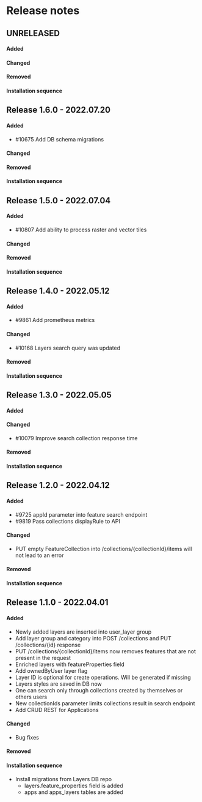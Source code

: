 # Release notes

## UNRELEASED

#### Added

#### Changed

#### Removed

#### Installation sequence



## Release 1.6.0 - 2022.07.20

#### Added
- #10675 Add DB schema migrations 

#### Changed

#### Removed

#### Installation sequence



## Release 1.5.0 - 2022.07.04

#### Added
- #10807 Add ability to process raster and vector tiles

#### Changed

#### Removed

#### Installation sequence



## Release 1.4.0 - 2022.05.12

#### Added
- #9861 Add prometheus metrics

#### Changed
- #10168 Layers search query was updated

#### Removed

#### Installation sequence



## Release 1.3.0 - 2022.05.05

#### Added

#### Changed
- #10079 Improve search collection response time 

#### Removed

#### Installation sequence



## Release 1.2.0 - 2022.04.12

#### Added
- #9725 appId parameter into feature search endpoint
- #9819 Pass collections displayRule to API

#### Changed
- PUT empty FeatureCollection into /collections/{collectionId}/items will not lead to an error

#### Removed

#### Installation sequence



## Release 1.1.0 - 2022.04.01

#### Added
- Newly added layers are inserted into user_layer group 
- Add layer group and category into POST /collections and PUT /collections/{id} response 
- PUT /collections/{collectionId}/items now removes features that are not present in the request
- Enriched layers with featureProperties field
- Add ownedByUser layer flag
- Layer ID is optional for create operations. Will be generated if missing
- Layers styles are saved in DB now
- One can search only through collections created by themselves or others users
- New collectionIds parameter limits collections result in search endpoint
- Add CRUD REST for Applications

#### Changed
- Bug fixes

#### Removed

#### Installation sequence
- Install migrations from Layers DB repo
  - layers.feature_properties field is added 
  - apps and apps_layers tables are added